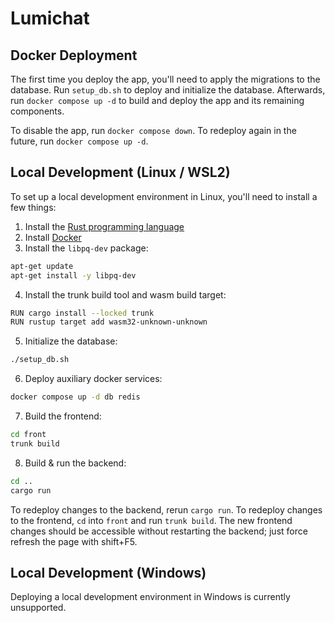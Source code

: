 # Lumichat

## Docker Deployment

The first time you deploy the app, you'll need to apply the migrations to the database. Run `setup_db.sh` to deploy and initialize the database. Afterwards, run `docker compose up -d` to build and deploy the app and its remaining components.

To disable the app, run `docker compose down`. To redeploy again in the future, run `docker compose up -d`.

## Local Development (Linux / WSL2)

To set up a local development environment in Linux, you'll need to install a few things:

1. Install the [Rust programming language](https://www.rust-lang.org/tools/install)
2. Install [Docker](https://docs.docker.com/engine/install/)
3. Install the `libpq-dev` package:
```bash
apt-get update
apt-get install -y libpq-dev
```
4. Install the trunk build tool and wasm build target:
```bash
RUN cargo install --locked trunk
RUN rustup target add wasm32-unknown-unknown
```
5. Initialize the database:
```bash
./setup_db.sh
```
6. Deploy auxiliary docker services:
```bash
docker compose up -d db redis
```
7. Build the frontend:
```bash
cd front
trunk build
```
8. Build & run the backend:
```bash
cd ..
cargo run
```
To redeploy changes to the backend, rerun `cargo run`. To redeploy changes to the frontend, `cd` into `front` and run `trunk build`. The new frontend changes should be accessible without restarting the backend; just force refresh the page with shift+F5.

## Local Development (Windows)

Deploying a local development environment in Windows is currently unsupported.